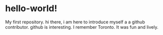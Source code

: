 # hello-world!
My first repository.
hi there, i am here to introduce myself a a github contributor.
github is interesting.
I remember Toronto. It was fun and lively.
